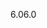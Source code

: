 <span data-ttu-id="22be9-101">6.0</span><span class="sxs-lookup"><span data-stu-id="22be9-101">6.0</span></span>